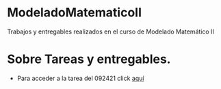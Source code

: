 # ModeladoMatematicoII
Trabajos y entregables realizados en el curso de Modelado Matemático II

# Sobre Tareas y entregables.
- Para acceder a la tarea del 092421 click [aquí](https://github.com/LeonardoLopez2218061/ModeladoMatematico2/blob/main/Notebooks/092421Tarea2.ipynb)
